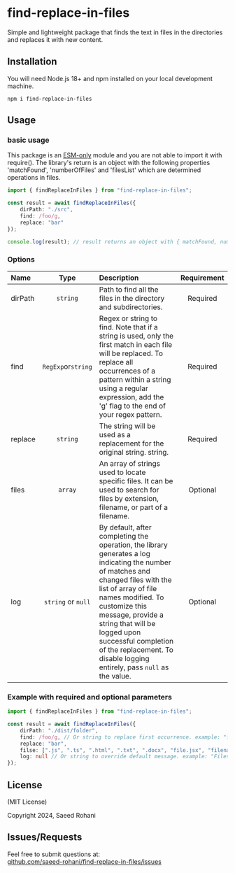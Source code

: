# find-replace-in-files

Simple and lightweight package that finds the text in files in the directories and replaces it with new content.

## Installation

You will need Node.js 18+ and npm installed on your local development machine.

```shell
npm i find-replace-in-files
```

## Usage

### basic usage

This package is an [ESM-only](https://nodejs.org/docs/latest/api/esm.html) module and you are not able to import it with require().
The library's return is an object with the following properties 'matchFound', 'numberOfFiles' and 'filesList' which are determined operations in files.

```ts
import { findReplaceInFiles } from "find-replace-in-files";

const result = await findReplaceInFiles({
	dirPath: "./src",
	find: /foo/g,
	replace: "bar"
});

console.log(result); // result returns an object with { matchFound, numberOfFiles, filesList } properties
```

### Options

| Name    |        Type        | Description                                                                                                                                                                                                                                                                                                                                     | Requirement |
| :------ | :----------------: | :---------------------------------------------------------------------------------------------------------------------------------------------------------------------------------------------------------------------------------------------------------------------------------------------------------------------------------------------- | :---------: |
| dirPath |      `string`      | Path to find all the files in the directory and subdirectories.                                                                                                                                                                                                                                                                                 |  Required   |
| find    | `RegExp`or`string` | Regex or string to find. Note that if a string is used, only the first match in each file will be replaced. To replace all occurrences of a pattern within a string using a regular expression, add the 'g' flag to the end of your regex pattern.                                                                                              |  Required   |
| replace |      `string`      | The string will be used as a replacement for the original string. string.                                                                                                                                                                                                                                                                       |  Required   |
| files   |      `array`       | An array of strings used to locate specific files. It can be used to search for files by extension, filename, or part of a filename.                                                                                                                                                                                                            |  Optional   |
| log     | `string` or `null` | By default, after completing the operation, the library generates a log indicating the number of matches and changed files with the list of array of file names modified. To customize this message, provide a string that will be logged upon successful completion of the replacement. To disable logging entirely, pass `null` as the value. |  Optional   |

### Example with required and optional parameters

```ts
import { findReplaceInFiles } from "find-replace-in-files";

const result = await findReplaceInFiles({
	dirPath: "./dist/folder",
	find: /foo/g, // Or string to replace first occurrence. example: "foo"
	replace: "bar",
	filse: [".js", ".ts", ".html", ".txt", ".docx", "file.jsx", "filenames", "index.min.js"],
	log: null // Or string to override default message. example: "Files have been successfully replaced."
});
```

## License

(MIT License)

Copyright 2024, Saeed Rohani

## Issues/Requests

Feel free to submit questions at:<br>
[github.com/saeed-rohani/find-replace-in-files/issues](https://github.com/saeed-rohani/find-replace-in-files/issues)
